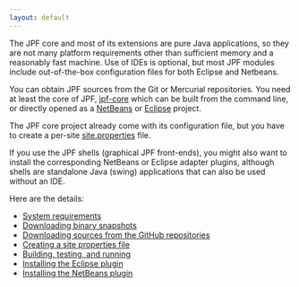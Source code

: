 ```yaml
---
layout: default
---
```


The JPF core and most of its extensions are pure Java applications, so they are not many platform requirements other than sufficient memory and a reasonably fast machine. Use of IDEs is optional, but most JPF modules include out-of-the-box configuration files for both Eclipse and Netbeans.

You can obtain JPF sources from the Git or Mercurial repositories. You need at least the core of JPF, [jpf-core](https://github.com/javapathfinder/jpf-core) which can be built from the command line, or directly opened as a [NetBeans](http://www.netbeans.org) or [Eclipse](http://www.eclipse.org) project.

The JPF core project already come with its configuration file, but you have to create a per-site [site.properties](Creating-site-properties-file) file.

If you use the JPF shells (graphical JPF front-ends), you might also want to install the corresponding NetBeans or Eclipse adapter plugins, although shells are standalone Java (swing) applications that can also be used without an IDE.

Here are the details:

  - [System requirements](System-requirements)
  - [Downloading binary snapshots](Downloading-binary-snapshots)
  - [Downloading sources from the GitHub repositories](Downloading-sources)
  - [Creating a site properties file](Creating-site-properties-file)
  - [Building, testing, and running](Build,-Test,-Run)
  - [Installing the Eclipse plugin](Eclipse-Plugin)
  - [Installing the NetBeans plugin](NetBeans-Plugin)

